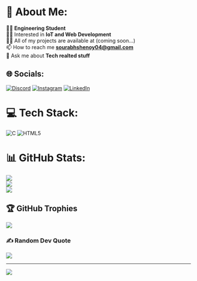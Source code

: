 # 💫 About Me:
👨‍🔬 **Engineering Student**<br>👨‍💻 Interested in  **IoT and Web Development**<br>👨‍💻 All of my projects are available at (coming soon...)<br>📫 How to reach me **sourabhshenoy04@gmail.com**<br>💬 Ask me about **Tech realted stuff**<br>


## 🌐 Socials:
[![Discord](https://img.shields.io/badge/Discord-%237289DA.svg?logo=discord&logoColor=white)](htttps://discord.gg/https://discord.com/invite/sourabh_shenoy#7627) [![Instagram](https://img.shields.io/badge/Instagram-%23E4405F.svg?logo=Instagram&logoColor=white)](https://instagram.com/sourabh.shenoy) [![LinkedIn](https://img.shields.io/badge/LinkedIn-%230077B5.svg?logo=linkedin&logoColor=white)](https://linkedin.com/in/https://www.linkedin.com/in/sourabh-shenoy-4b8781232/) 

# 💻 Tech Stack:
![C](https://img.shields.io/badge/c-%2300599C.svg?style=for-the-badge&logo=c&logoColor=white) ![HTML5](https://img.shields.io/badge/html5-%23E34F26.svg?style=for-the-badge&logo=html5&logoColor=white)
# 📊 GitHub Stats:
![](https://github-readme-stats.vercel.app/api?username=sourabhshenoy04&theme=dark&hide_border=false&include_all_commits=false&count_private=false)<br/>
![](https://github-readme-streak-stats.herokuapp.com/?user=sourabhshenoy04&theme=dark&hide_border=false)<br/>
![](https://github-readme-stats.vercel.app/api/top-langs/?username=sourabhshenoy04&theme=dark&hide_border=false&include_all_commits=false&count_private=false&layout=compact)

## 🏆 GitHub Trophies
![](https://github-profile-trophy.vercel.app/?username=sourabhshenoy04&theme=radical&no-frame=false&no-bg=false&margin-w=4)

### ✍️ Random Dev Quote
![](https://quotes-github-readme.vercel.app/api?type=vetical&theme=radical)

---
[![](https://visitcount.itsvg.in/api?id=sourabhshenoy04&icon=0&color=0)](https://visitcount.itsvg.in)

<!-- Proudly created with GPRM ( https://gprm.itsvg.in ) -->
